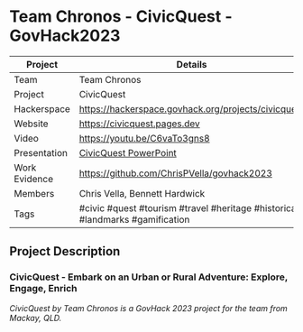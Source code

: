 # Team Chronos - CivicQuest - GovHack2023


| Project  | Details  |
| ------------ | ------------ |
|  Team | Team Chronos |
|  Project |  CivicQuest |
|  Hackerspace |  https://hackerspace.govhack.org/projects/civicquest |
|  Website |  https://civicquest.pages.dev |
|  Video | https://youtu.be/C6vaTo3gns8  |
|  Presentation |  [CivicQuest PowerPoint](docs/presentation.pptx) |
|  Work Evidence | https://github.com/ChrisPVella/govhack2023  |
|  Members | Chris Vella, Bennett Hardwick |
|  Tags | #civic #quest #tourism #travel #heritage #historical #landmarks #gamification |

## Project Description

### CivicQuest - Embark on an Urban or Rural Adventure: Explore, Engage, Enrich

*CivicQuest by Team Chronos is a GovHack 2023 project for the team from Mackay, QLD.*
